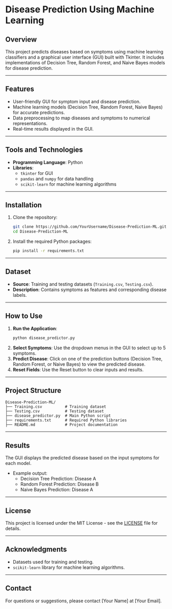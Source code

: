 # Disease Prediction Using Machine Learning

## Overview
This project predicts diseases based on symptoms using machine learning classifiers and a graphical user interface (GUI) built with Tkinter. It includes implementations of Decision Tree, Random Forest, and Naive Bayes models for disease prediction.

---

## Features
- User-friendly GUI for symptom input and disease prediction.
- Machine learning models (Decision Tree, Random Forest, Naive Bayes) for accurate predictions.
- Data preprocessing to map diseases and symptoms to numerical representations.
- Real-time results displayed in the GUI.

---

## Tools and Technologies
- **Programming Language**: Python
- **Libraries**: 
  - `tkinter` for GUI
  - `pandas` and `numpy` for data handling
  - `scikit-learn` for machine learning algorithms

---

## Installation
1. Clone the repository:
   ```bash
   git clone https://github.com/YourUsername/Disease-Prediction-ML.git
   cd Disease-Prediction-ML
   ```
2. Install the required Python packages:
   ```bash
   pip install -r requirements.txt
   ```

---

## Dataset
- **Source**: Training and testing datasets (`Training.csv`, `Testing.csv`).
- **Description**: Contains symptoms as features and corresponding disease labels.

---

## How to Use
1. **Run the Application**:
   ```bash
   python disease_predictor.py
   ```
2. **Select Symptoms**: Use the dropdown menus in the GUI to select up to 5 symptoms.
3. **Predict Disease**: Click on one of the prediction buttons (Decision Tree, Random Forest, or Naive Bayes) to view the predicted disease.
4. **Reset Fields**: Use the Reset button to clear inputs and results.

---

## Project Structure
```
Disease-Prediction-ML/
├── Training.csv          # Training dataset
├── Testing.csv           # Testing dataset
├── disease_predictor.py  # Main Python script
├── requirements.txt      # Required Python libraries
├── README.md             # Project documentation
```

---

## Results
The GUI displays the predicted disease based on the input symptoms for each model. 
- Example output:
  - Decision Tree Prediction: Disease A
  - Random Forest Prediction: Disease B
  - Naive Bayes Prediction: Disease A

---

## License
This project is licensed under the MIT License - see the [LICENSE](LICENSE) file for details.

---

## Acknowledgments
- Datasets used for training and testing.
- `scikit-learn` library for machine learning algorithms.

---

## Contact
For questions or suggestions, please contact [Your Name] at [Your Email].
